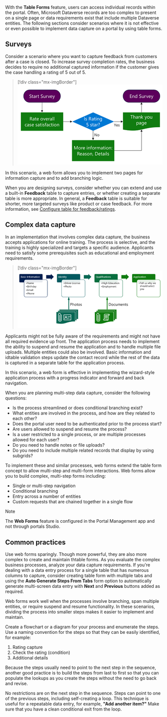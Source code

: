 With the **Table Forms** feature, users can access individual records within the portal. Often, Microsoft Dataverse records are too complex to present on a single page or data requirements exist that include multiple Dataverse entities. The following sections consider scenarios where it is not effective or even possible to implement data capture on a portal by using table forms.

## Surveys

Consider a scenario where you want to capture feedback from customers after a case is closed. To increase survey completion rates, the business decides to require no additional captured information if the customer gives the case handling a rating of 5 out of 5.

> [!div class="mx-imgBorder"]
> [![Diagram example web form survey flow.](../media/web-form-survey.png)](../media/web-form-survey.png#lightbox)

In this scenario, a web form allows you to implement two pages for information capture and to add branching logic.

When you are designing surveys, consider whether you can extend and use a built-in **Feedback** table to capture entries, or whether creating a separate table is more appropriate. In general, a **Feedback** table is suitable for shorter, more targeted surveys like product or case feedback. For more information, see [Configure table for feedback/ratings](https://docs.microsoft.com/powerapps/maker/common-data-service/configure-table-feedback).

## Complex data capture

In an implementation that involves complex data capture, the business accepts applications for online training. The process is selective, and the training is highly specialized and targets a specific audience. Applicants need to satisfy some prerequisites such as educational and employment requirements.

> [!div class="mx-imgBorder"]
> [![Diagram example web form multi-step application.](../media/web-form-application.png)](../media/web-form-application.png#lightbox)

Applicants might not be fully aware of the requirements and might not have all required evidence up front. The application process needs to implement the ability to suspend and resume the application and to handle multiple file uploads. Multiple entities could also be involved. Basic information and idtable validation steps update the contact record while the rest of the data is captured in a separate table for the application process.

In this scenario, a web form is effective in implementing the wizard-style application process with a progress indicator and forward and back navigation.

When you are planning multi-step data capture, consider the following questions:

- Is the process streamlined or does conditional branching exist?
- What entities are involved in the process, and how are they related to each other?
- Does the portal user need to be authenticated prior to the process start?
- Are users allowed to suspend and resume the process?
- Is a user restricted to a single process, or are multiple processes allowed for each user?
- Do you need to handle notes or file uploads?
- Do you need to include multiple related records that display by using subgrids?

To implement these and similar processes, web forms extend the table form concept to allow multi-step and multi-form interactions. Web forms allow you to build complex, multi-step forms including:

- Single or multi-step navigation
- Conditional branching
- Entry across a number of entities
- Custom requests that are chained together in a single flow

> [!NOTE]
> The **Web Forms** feature is configured in the Portal Management app and not through portals Studio.

## Common practices

Use web forms sparingly. Though more powerful, they are also more complex to create and maintain thtable forms. As you evaluate the complex business processes, analyze your data capture requirements. If you're dealing with a data entry process for a single table that has numerous columns to capture, consider creating table form with multiple tabs and using the **Auto Generate Steps From Tabs** form option to automatically generate multi-screen data entry with **Next** and **Previous** buttons added as required.

Web forms work well when the processes involve branching, span multiple entities, or require suspend and resume functionality. In these scenarios, dividing the process into smaller steps makes it easier to implement and maintain.

Create a flowchart or a diagram for your process and enumerate the steps. Use a naming convention for the steps so that they can be easily identified, for example: 

1. Rating capture
2. Check the rating (condition)
3. Additional details

Because the steps usually need to point to the next step in the sequence, another good practice is to build the steps from last to first so that you can populate the lookups as you create the steps without the need to go back and revise.

No restrictions are on the next step in the sequence. Steps can point to one of the previous steps, including self-creating a loop. This technique is useful for a repeatable data entry, for example, **"Add another item?"** Make sure that you have a clean conditional exit from the loop.